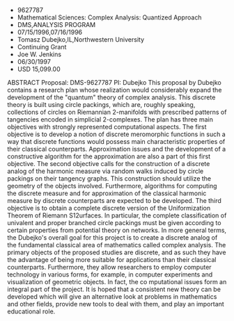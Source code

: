 
* 9627787
* Mathematical Sciences: Complex Analysis: Quantized Approach
* DMS,ANALYSIS PROGRAM
* 07/15/1996,07/16/1996
* Tomasz Dubejko,IL,Northwestern University
* Continuing Grant
* Joe W. Jenkins
* 06/30/1997
* USD 15,099.00

ABSTRACT Proposal: DMS-9627787 PI: Dubejko This proposal by Dubejko contains a
research plan whose realization would considerably expand the development of the
"quantum" theory of complex analysis. This discrete theory is built using circle
packings, which are, roughly speaking, collections of circles on Riemannian
2-manifolds with prescribed patterns of tangencies encoded in simplicial
2-complexes. The plan has three main objectives with strongly represented
computational aspects. The first objective is to develop a notion of discrete
meromorphic functions in such a way that discrete functions would possess main
characteristic properties of their classical counterparts. Approximation issues
and the development of a constructive algorithm for the approximation are also a
part of this first objective. The second objective calls for the construction of
a discrete analog of the harmonic measure via random walks induced by circle
packings on their tangency graphs. This construction should utilize the geometry
of the objects involved. Furthermore, algorithms for computing the discrete
measure and for approximation of the classical harmonic measure by discrete
counterparts are expected to be developed. The third objective is to obtain a
complete discrete version of the Uniformization Theorem of Riemann S12urfaces.
In particular, the complete classification of univalent and proper branched
circle packings must be given according to certain properties from potential
theory on networks. In more general terms, the Dubejko's overall goal for this
project is to create a discrete analog of the fundamental classical area of
mathematics called complex analysis. The primary objects of the proposed studies
are discrete, and as such they have the advantage of being more suitable for
applications than their classical counterparts. Furthermore, they allow
researchers to employ computer technology in various forms, for example, in
computer experiments and visualization of geometric objects. In fact, the co
mputational issues form an integral part of the project. It is hoped that a
consistent new theory can be developed which will give an alternative look at
problems in mathematics and other fields, provide new tools to deal with them,
and play an important educational role.
